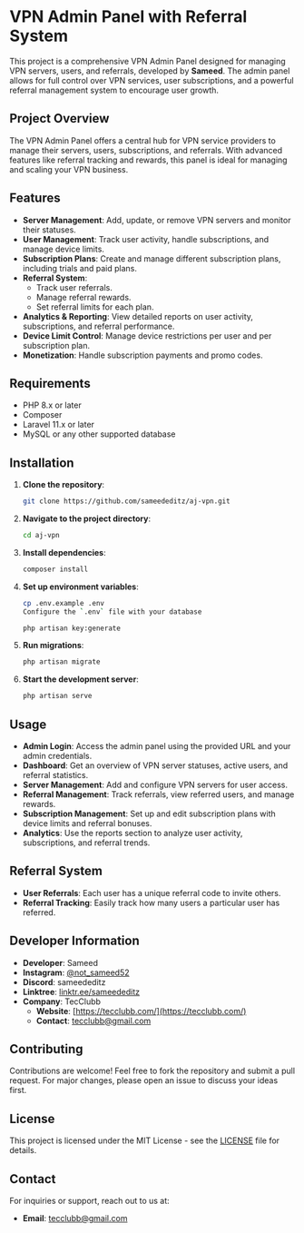 # VPN Admin Panel with Referral System

This project is a comprehensive VPN Admin Panel designed for managing VPN servers, users, and referrals, developed by **Sameed**. The admin panel allows for full control over VPN services, user subscriptions, and a powerful referral management system to encourage user growth.

## Project Overview
The VPN Admin Panel offers a central hub for VPN service providers to manage their servers, users, subscriptions, and referrals. With advanced features like referral tracking and rewards, this panel is ideal for managing and scaling your VPN business.

## Features
- **Server Management**: Add, update, or remove VPN servers and monitor their statuses.
- **User Management**: Track user activity, handle subscriptions, and manage device limits.
- **Subscription Plans**: Create and manage different subscription plans, including trials and paid plans.
- **Referral System**: 
  - Track user referrals.
  - Manage referral rewards.
  - Set referral limits for each plan.
- **Analytics & Reporting**: View detailed reports on user activity, subscriptions, and referral performance.
- **Device Limit Control**: Manage device restrictions per user and per subscription plan.
- **Monetization**: Handle subscription payments and promo codes.

## Requirements

- PHP 8.x or later
- Composer
- Laravel 11.x or later
- MySQL or any other supported database

## Installation
1. **Clone the repository**:
    ```bash
    git clone https://github.com/sameededitz/aj-vpn.git
    ```
2. **Navigate to the project directory**:
    ```bash
    cd aj-vpn
    ```
3. **Install dependencies**:
    ```bash
    composer install
    ```
4. **Set up environment variables**:
    ```bash
    cp .env.example .env
    Configure the `.env` file with your database

    php artisan key:generate
    ```
5. **Run migrations**:
    ```bash
    php artisan migrate
    ```
6. **Start the development server**:
    ```bash
    php artisan serve
    ```

## Usage
- **Admin Login**: Access the admin panel using the provided URL and your admin credentials.
- **Dashboard**: Get an overview of VPN server statuses, active users, and referral statistics.
- **Server Management**: Add and configure VPN servers for user access.
- **Referral Management**: Track referrals, view referred users, and manage rewards.
- **Subscription Management**: Set up and edit subscription plans with device limits and referral bonuses.
- **Analytics**: Use the reports section to analyze user activity, subscriptions, and referral trends.

## Referral System
- **User Referrals**: Each user has a unique referral code to invite others.
- **Referral Tracking**: Easily track how many users a particular user has referred.

## Developer Information
- **Developer**: Sameed
- **Instagram**: [@not_sameed52](https://www.instagram.com/not_sameed52/)
- **Discord**: sameededitz
- **Linktree**: [linktr.ee/sameededitz](https://linktr.ee/sameededitz)
- **Company**: TecClubb
  - **Website**: [https://tecclubb.com/](https://tecclubb.com/)
  - **Contact**: tecclubb@gmail.com

## Contributing
Contributions are welcome! Feel free to fork the repository and submit a pull request. For major changes, please open an issue to discuss your ideas first.

## License
This project is licensed under the MIT License - see the [LICENSE](LICENSE) file for details.

## Contact
For inquiries or support, reach out to us at:
- **Email**: tecclubb@gmail.com
